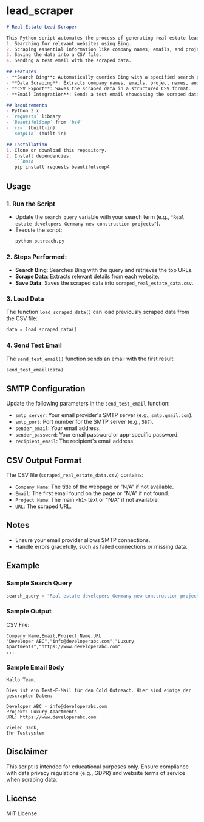 # lead_scraper

```markdown
# Real Estate Lead Scraper

This Python script automates the process of generating real estate leads by:
1. Searching for relevant websites using Bing.
2. Scraping essential information like company names, emails, and project details.
3. Saving the data into a CSV file.
4. Sending a test email with the scraped data.

## Features
- **Search Bing**: Automatically queries Bing with a specified search phrase and retrieves a list of URLs.
- **Data Scraping**: Extracts company names, emails, project names, and URLs from the retrieved websites.
- **CSV Export**: Saves the scraped data in a structured CSV format.
- **Email Integration**: Sends a test email showcasing the scraped data.

## Requirements
- Python 3.x
- `requests` library
- `BeautifulSoup` from `bs4`
- `csv` (built-in)
- `smtplib` (built-in)

## Installation
1. Clone or download this repository.
2. Install dependencies:
   ```bash
   pip install requests beautifulsoup4
   ```

## Usage
### 1. Run the Script
- Update the `search_query` variable with your search term (e.g., `"Real estate developers Germany new construction projects"`).
- Execute the script:
  ```bash
  python outreach.py
  ```

### 2. Steps Performed:
- **Search Bing**: Searches Bing with the query and retrieves the top URLs.
- **Scrape Data**: Extracts relevant details from each website.
- **Save Data**: Saves the scraped data into `scraped_real_estate_data.csv`.

### 3. Load Data
The function `load_scraped_data()` can load previously scraped data from the CSV file:
```python
data = load_scraped_data()
```

### 4. Send Test Email
The `send_test_email()` function sends an email with the first result:
```python
send_test_email(data)
```

## SMTP Configuration
Update the following parameters in the `send_test_email` function:
- `smtp_server`: Your email provider's SMTP server (e.g., `smtp.gmail.com`).
- `smtp_port`: Port number for the SMTP server (e.g., `587`).
- `sender_email`: Your email address.
- `sender_password`: Your email password or app-specific password.
- `recipient_email`: The recipient's email address.

## CSV Output Format
The CSV file (`scraped_real_estate_data.csv`) contains:
- `Company Name`: The title of the webpage or "N/A" if not available.
- `Email`: The first email found on the page or "N/A" if not found.
- `Project Name`: The main `<h1>` text or "N/A" if not available.
- `URL`: The scraped URL.

## Notes
- Ensure your email provider allows SMTP connections.
- Handle errors gracefully, such as failed connections or missing data.

## Example
### Sample Search Query
```python
search_query = "Real estate developers Germany new construction projects"
```

### Sample Output
CSV File:
```csv
Company Name,Email,Project Name,URL
"Developer ABC","info@developerabc.com","Luxury Apartments","https://www.developerabc.com"
...
```

### Sample Email Body
```plaintext
Hallo Team,

Dies ist ein Test-E-Mail für den Cold Outreach. Hier sind einige der gescrapten Daten:

Developer ABC - info@developerabc.com
Projekt: Luxury Apartments
URL: https://www.developerabc.com

Vielen Dank,
Ihr Testsystem
```

## Disclaimer
This script is intended for educational purposes only. Ensure compliance with data privacy regulations (e.g., GDPR) and website terms of service when scraping data.

## License
MIT License
```

